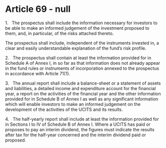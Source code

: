 # Article 69 - null


1.   The prospectus shall include the information necessary for investors to be able to make an informed judgement of the investment proposed to them, and, in particular, of the risks attached thereto.

The prospectus shall include, independent of the instruments invested in, a clear and easily understandable explanation of the fund’s risk profile.

2.   The prospectus shall contain at least the information provided for in Schedule A of Annex I, in so far as that information does not already appear in the fund rules or instruments of incorporation annexed to the prospectus in accordance with Article 71(1).

3.   The annual report shall include a balance-sheet or a statement of assets and liabilities, a detailed income and expenditure account for the financial year, a report on the activities of the financial year and the other information provided for in Schedule B of Annex I as well as any significant information which will enable investors to make an informed judgement on the development of the activities of the UCITS and its results.

4.   The half-yearly report shall include at least the information provided for in Sections I to IV of Schedule B of Annex I. Where a UCITS has paid or proposes to pay an interim dividend, the figures must indicate the results after tax for the half-year concerned and the interim dividend paid or proposed.
